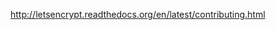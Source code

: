 <!---

This file serves as an entry point for GitHub's Contributing
Guidelines [1] only.

GitHub doesn't render rST very well, especially in respect to internal
hyperlink targets and cross-references [2]. People also tend to
confuse rST and Markdown syntax. Therefore, instead of keeping the
contents here (and including from rST documentation under doc/), link
to the Sphinx generated docs is provided below.


[1] https://github.com/blog/1184-contributing-guidelines
[2] http://docutils.sourceforge.net/docs/user/rst/quickref.html#hyperlink-targets

-->

http://letsencrypt.readthedocs.org/en/latest/contributing.html
